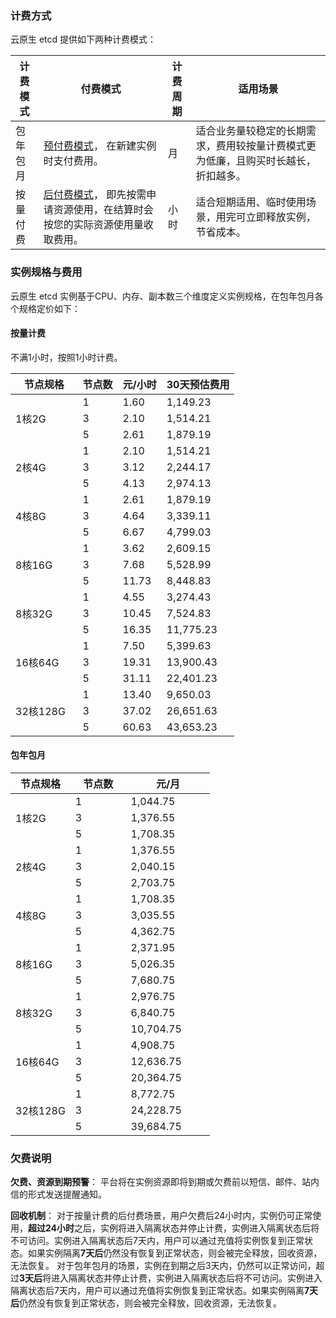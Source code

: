 ### 计费方式
云原生 etcd 提供如下两种计费模式：

| 计费模式 | 付费模式 | 计费周期 |适用场景 |
| ---- | ---- | ---- | ---- |
| 包年包月 | [预付费模式](https://cloud.tencent.com/document/product/555/9618)， 在新建实例时支付费用。 | 月 | 适合业务量较稳定的长期需求，费用较按量计费模式更为低廉，且购买时长越长，折扣越多。|
| 按量付费 | [后付费模式](https://cloud.tencent.com/document/product/555/9617)， 即先按需申请资源使用，在结算时会按您的实际资源使用量收取费用。 | 小时 | 适合短期适用、临时使用场景，用完可立即释放实例，节省成本。|

### 实例规格与费用
云原生 etcd 实例基于CPU、内存、副本数三个维度定义实例规格，在包年包月各个规格定价如下：

#### 按量计费
 不满1小时，按照1小时计费。


<table>
<thead>
  <tr>
    <th width="30%">节点规格</th>
    <th>节点数</th>
    <th>元/小时</th>
    <th>30天预估费用</th>
  </tr>
</thead>
<tbody>
  <tr>
    <td rowspan="3">1核2G</td>
    <td>1</td>
    <td>1.60</td>
    <td>1,149.23</td>
  </tr>
  <tr>
    <td>3</td>
    <td>2.10</td>
    <td>1,514.21</td>
  </tr>
  <tr>
    <td>5</td>
    <td>2.61</td>
    <td>1,879.19</td>
  </tr>
  <tr>
    <td rowspan="3">2核4G</td>
    <td>1</td>
    <td>2.10</td>
    <td>1,514.21</td>
  </tr>
  <tr>
    <td>3</td>
    <td>3.12</td>
    <td>2,244.17</td>
  </tr>
  <tr>
    <td>5</td>
    <td>4.13</td>
    <td>2,974.13</td>
  </tr>
  <tr>
    <td rowspan="3">4核8G</td>
    <td>1</td>
    <td>2.61</td>
    <td>1,879.19</td>
  </tr>
  <tr>
    <td>3</td>
    <td>4.64</td>
    <td>3,339.11</td>
  </tr>
  <tr>
    <td>5</td>
    <td>6.67</td>
    <td>4,799.03</td>
  </tr>
  <tr>
    <td rowspan="3">8核16G</td>
    <td>1</td>
    <td>3.62</td>
    <td>2,609.15</td>
  </tr>
  <tr>
    <td>3</td>
    <td>7.68</td>
    <td>5,528.99</td>
  </tr>
  <tr>
    <td>5</td>
    <td>11.73</td>
    <td>8,448.83</td>
  </tr>
  <tr>
    <td rowspan="3">8核32G</td>
    <td>1</td>
    <td>4.55</td>
    <td>3,274.43</td>
  </tr>
  <tr>
    <td>3</td>
    <td>10.45</td>
    <td>7,524.83</td>
  </tr>
  <tr>
    <td>5</td>
    <td>16.35</td>
    <td>11,775.23</td>
  </tr>
  <tr>
    <td rowspan="3">16核64G</td>
    <td>1</td>
    <td>7.50</td>
    <td>5,399.63</td>
  </tr>
  <tr>
    <td>3</td>
    <td>19.31</td>
    <td>13,900.43</td>
  </tr>
  <tr>
    <td>5</td>
    <td>31.11</td>
    <td>22,401.23</td>
  </tr>
  <tr>
    <td rowspan="3">32核128G</td>
    <td>1</td>
    <td>13.40</td>
    <td>9,650.03</td>
  </tr>
  <tr>
    <td>3</td>
    <td>37.02</td>
    <td>26,651.63</td>
  </tr>
  <tr>
    <td>5</td>
    <td>60.63</td>
    <td>43,653.23</td>
  </tr>
</tbody>
</table>

#### 包年包月

<table>
<thead>
  <tr>
    <th width="30%">节点规格</th>
    <th>节点数</th>
    <th>元/月</th>
  </tr>
</thead>
<tbody>
  <tr>
    <td rowspan="3">1核2G</td>
    <td>1</td>
    <td>1,044.75</td>
  </tr>
  <tr>
    <td>3</td>
    <td>1,376.55</td>
  </tr>
  <tr>
    <td>5</td>
    <td>1,708.35</td>
  </tr>
  <tr>
    <td rowspan="3">2核4G</td>
    <td>1</td>
    <td>1,376.55</td>
  </tr>
  <tr>
    <td>3</td>
    <td>2,040.15</td>
  </tr>
  <tr>
    <td>5</td>
    <td>2,703.75</td>
  </tr>
  <tr>
    <td rowspan="3">4核8G</td>
    <td>1</td>
    <td>1,708.35</td>
  </tr>
  <tr>
    <td>3</td>
    <td>3,035.55</td>
  </tr>
  <tr>
    <td>5</td>
    <td>4,362.75</td>
  </tr>
  <tr>
    <td rowspan="3">8核16G</td>
    <td>1</td>
    <td>2,371.95</td>
  </tr>
  <tr>
    <td>3</td>
    <td>5,026.35</td>
  </tr>
  <tr>
    <td>5</td>
    <td>7,680.75</td>
  </tr>
  <tr>
    <td rowspan="3">8核32G</td>
    <td>1</td>
    <td>2,976.75</td>
  </tr>
  <tr>
    <td>3</td>
    <td>6,840.75</td>
  </tr>
  <tr>
    <td>5</td>
    <td>10,704.75</td>
  </tr>
  <tr>
    <td rowspan="3">16核64G</td>
    <td>1</td>
    <td>4,908.75</td>
  </tr>
  <tr>
    <td>3</td>
    <td>12,636.75</td>
  </tr>
  <tr>
    <td>5</td>
    <td>20,364.75</td>
  </tr>
  <tr>
    <td rowspan="3">32核128G</td>
    <td>1</td>
    <td>8,772.75</td>
  </tr>
  <tr>
    <td>3</td>
    <td>24,228.75</td>
  </tr>
  <tr>
    <td>5</td>
    <td>39,684.75</td>
  </tr>
</tbody>
</table>


### 欠费说明

**欠费、资源到期预警**：
平台将在实例资源即将到期或欠费前以短信、邮件、站内信的形式发送提醒通知。

**回收机制**：
对于按量计费的后付费场景，用户欠费后24小时内，实例仍可正常使用，**超过24小时**之后，实例将进入隔离状态并停止计费，实例进入隔离状态后将不可访问。实例进入隔离状态后7天内，用户可以通过充值将实例恢复到正常状态。如果实例隔离**7天后**仍然没有恢复到正常状态，则会被完全释放，回收资源，无法恢复。
对于包年包月的场景，实例在到期之后3天内，仍然可以正常访问，超过**3天后**将进入隔离状态并停止计费，实例进入隔离状态后将不可访问。实例进入隔离状态后7天内，用户可以通过充值将实例恢复到正常状态。如果实例隔离**7天后**仍然没有恢复到正常状态，则会被完全释放，回收资源，无法恢复。

